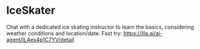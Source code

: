 # IceSkater
Chat with a dedicated ice skating instructor to learn the basics, considering weather conditions and location/date.
Fast try: https://illa.ai/ai-agent/ILAex4p1C7YV/detail

